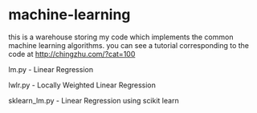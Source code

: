 # machine-learning
this is a warehouse storing my code which implements the common machine learning algorithms.
you can see a tutorial corresponding to the code at http://chingzhu.com/?cat=100

lm.py - Linear Regression

lwlr.py - Locally Weighted Linear Regression

sklearn_lm.py - Linear Regression using scikit learn 
